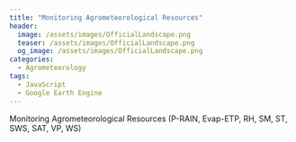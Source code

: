 ```yaml
---
title: "Monitoring Agrometeorological Resources"
header:
  image: /assets/images/OfficialLandscape.png
  teaser: /assets/images/OfficialLandscape.png
  og_image: /assets/images/OfficialLandscape.png
categories:
  - Agrometeorology
tags:
  - JavaScript
  - Google Earth Engine
---
```


Monitoring Agrometeorological Resources (P-RAIN, Evap-ETP, RH, SM, ST, SWS, SAT, VP, WS)

